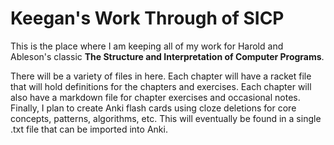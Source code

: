 # Keegan's Work Through of SICP

This is the place where I am keeping all of my work for Harold and
Ableson's classic **The Structure and Interpretation of Computer
Programs**. 

There will be a variety of files in here. Each chapter will have a
racket file that will hold definitions for the chapters and exercises.
Each chapter will also have a markdown file for chapter exercises and
occasional notes. Finally, I plan to create Anki flash cards using cloze
deletions for core concepts, patterns, algorithms, etc. This will
eventually be found in a single .txt file that can be imported into Anki.